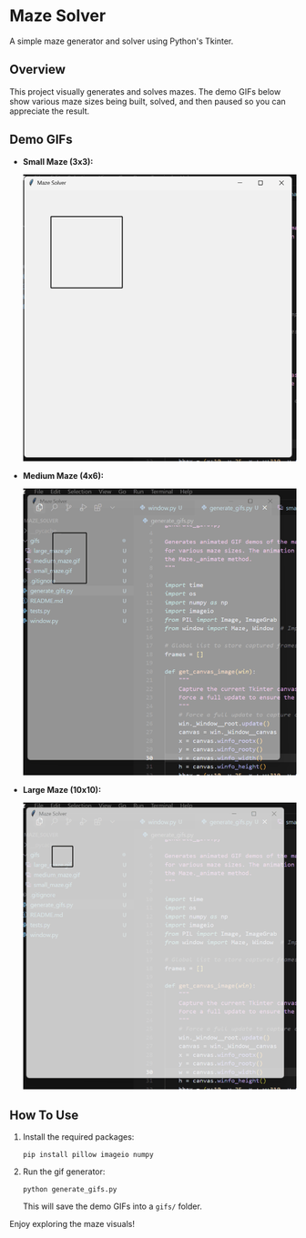 # Maze Solver

A simple maze generator and solver using Python's Tkinter.

## Overview

This project visually generates and solves mazes. The demo GIFs below show various maze sizes being built, solved, and then paused so you can appreciate the result.

## Demo GIFs

- **Small Maze (3x3):**

  ![Small Maze](gifs/small_maze.gif)

- **Medium Maze (4x6):**

  ![Medium Maze](gifs/medium_maze.gif)

- **Large Maze (10x10):**

  ![Large Maze](gifs/large_maze.gif)

## How To Use

1. Install the required packages:
   ```
   pip install pillow imageio numpy
   ```
2. Run the gif generator:
   ```
   python generate_gifs.py
   ```
   This will save the demo GIFs into a `gifs/` folder.
   
Enjoy exploring the maze visuals! 